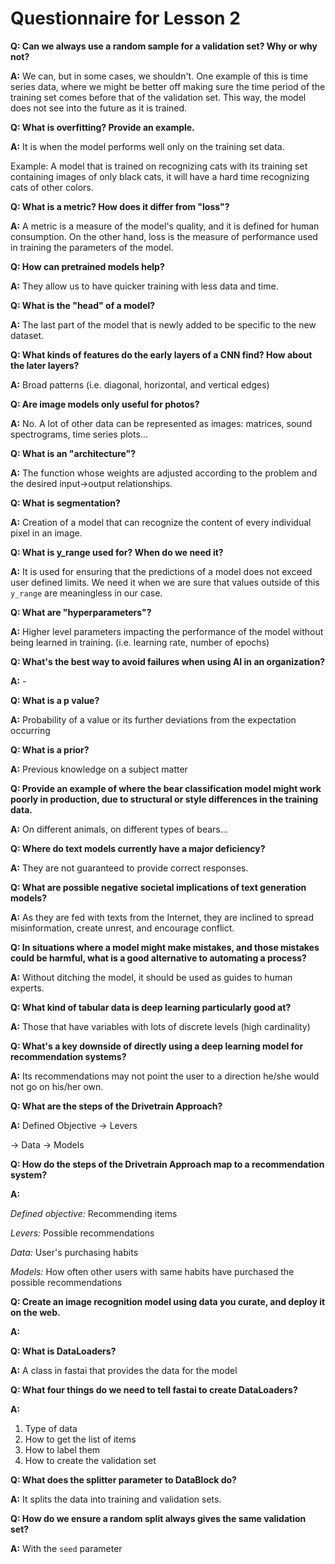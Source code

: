 # Questionnaire for Lesson 2

**Q: Can we always use a random sample for a validation set? Why or why not?**

**A:** We can, but in some cases, we shouldn't. One example of this is time series data, where we might be better off making sure the time period of the training set comes before that of the validation set. This way, the model does not see into the future as it is trained.


**Q: What is overfitting? Provide an example.**

**A:** It is when the model performs well only on the training set data.

Example: A model that is trained on recognizing cats with its training set containing images of only black cats, it will have a hard time recognizing cats of other colors.


**Q: What is a metric? How does it differ from "loss"?**

**A:** A metric is a measure of the model's quality, and it is defined for human consumption. On the other hand, loss is the measure of performance used in training the parameters of the model.


**Q: How can pretrained models help?**

**A:** They allow us to have quicker training with less data and time.


**Q: What is the "head" of a model?**

**A:** The last part of the model that is newly added to be specific to the new dataset.


**Q: What kinds of features do the early layers of a CNN find? How about the later layers?**

**A:** Broad patterns (i.e. diagonal, horizontal, and vertical edges)


**Q: Are image models only useful for photos?**

**A:** No. A lot of other data can be represented as images: matrices, sound spectrograms, time series plots...


**Q: What is an "architecture"?**

**A:** The function whose weights are adjusted according to the problem and the desired input->output relationships.


**Q: What is segmentation?**

**A:** Creation of a model that can recognize the content of every individual pixel in an image.


**Q: What is y_range used for? When do we need it?**

**A:** It is used for ensuring that the predictions of a model does not exceed user defined limits. We need it when we are sure that values outside of this `y_range` are meaningless in our case.


**Q: What are "hyperparameters"?**

**A:** Higher level parameters impacting the performance of the model without being learned in training. (i.e. learning rate, number of epochs)


**Q: What's the best way to avoid failures when using AI in an organization?**

**A:** -


**Q: What is a p value?**

**A:** Probability of a value or its further deviations from the expectation occurring


**Q: What is a prior?**

**A:** Previous knowledge on a subject matter


**Q: Provide an example of where the bear classification model might work poorly in production, due to structural or style differences in the training data.**

**A:** On different animals, on different types of bears...


**Q: Where do text models currently have a major deficiency?**

**A:** They are not guaranteed to provide correct responses.


**Q: What are possible negative societal implications of text generation models?**

**A:** As they are fed with texts from the Internet, they are inclined to spread misinformation, create unrest, and encourage conflict.


**Q: In situations where a model might make mistakes, and those mistakes could be harmful, what is a good alternative to automating a process?**

**A:** Without ditching the model, it should be used as guides to human experts.


**Q: What kind of tabular data is deep learning particularly good at?**

**A:** Those that have variables with lots of discrete levels (high cardinality)


**Q: What's a key downside of directly using a deep learning model for recommendation systems?**

**A:** Its recommendations may not point the user to a direction he/she would not go on his/her own.


**Q: What are the steps of the Drivetrain Approach?**

**A:** Defined Objective -> Levers

-> Data -> Models


**Q: How do the steps of the Drivetrain Approach map to a recommendation system?**

**A:**

*Defined objective:* Recommending items

*Levers:* Possible recommendations

*Data:* User's purchasing habits

*Models:* How often other users with same habits have purchased the possible recommendations


**Q: Create an image recognition model using data you curate, and deploy it on the web.**

**A:**


**Q: What is DataLoaders?**

**A:** A class in fastai that provides the data for the model


**Q: What four things do we need to tell fastai to create DataLoaders?**

**A:**

1. Type of data
2. How to get the list of items
3. How to label them
4. How to create the validation set


**Q: What does the splitter parameter to DataBlock do?**

**A:** It splits the data into training and validation sets.


**Q: How do we ensure a random split always gives the same validation set?**

**A:** With the `seed` parameter
